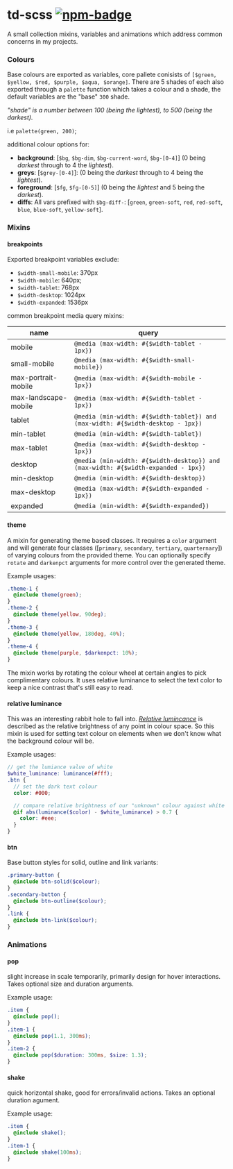 # td-scss [![npm-badge](https://badge.fury.io/js/td-scss.svg)](https://www.npmjs.com/package/td-scss)

A small collection mixins, variables and animations which address common concerns in my projects.

### Colours

Base colours are exported as variables, core pallete conisists of `[$green, $yellow, $red, $purple, $aqua, $orange]`.
There are 5 shades of each also exported through a `palette` function which takes a colour and a shade, the default variables are the "base" `300` shade.

_"shade" is a number between 100 (being the lightest), to 500 (being the darkest)._

i.e `palette(green, 200)`;

additional colour options for:

- **background**: [`$bg`, `$bg-dim`, `$bg-current-word`, `$bg-[0-4]`] (0 being _darkest_ through to 4 the _lightest_).
- **greys**: [`$grey-[0-4]`]: (0 being the _darkest_ through to 4 being the _lightest_).
- **foreground**: [`$fg`, `$fg-[0-5]`] (0 being the _lightest_ and 5 being the _darkest_).
- **diffs**: All vars prefixed with `$bg-diff-`: [`green`, `green-soft`, `red`, `red-soft`, `blue`, `blue-soft`, `yellow-soft`].

### Mixins

#### breakpoints

Exported breakpoint variables exclude:

- `$width-small-mobile`: 370px
- `$width-mobile`: 640px;
- `$width-tablet`: 768px
- `$width-desktop`: 1024px
- `$width-expanded`: 1536px

common breakpoint media query mixins:

| name                 | query                                                                             |
| -------------------- | --------------------------------------------------------------------------------- |
| mobile               | `@media (max-width: #{$width-tablet - 1px})`                                      |
| small-mobile         | `@media (max-width: #{$width-small-mobile})`                                      |
| max-portrait-mobile  | `@media (max-width: #{$width-mobile - 1px})`                                      |
| max-landscape-mobile | `@media (max-width: #{$width-tablet - 1px})`                                      |
| tablet               | `@media (min-width: #{$width-tablet}) and (max-width: #{$width-desktop - 1px})`   |
| min-tablet           | `@media (min-width: #{$width-tablet})`                                            |
| max-tablet           | `@media (max-width: #{$width-desktop - 1px})`                                     |
| desktop              | `@media (min-width: #{$width-desktop}) and (max-width: #{$width-expanded - 1px})` |
| min-desktop          | `@media (min-width: #{$width-desktop})`                                           |
| max-desktop          | `@media (max-width: #{$width-expanded - 1px})`                                    |
| expanded             | `@media (min-width: #{$width-expanded}) `                                         |

#### theme

A mixin for generating theme based classes. It requires a `color` argument and will generate four classes ([`primary`, `secondary`, `tertiary`, `quarternary`]) of varying colours from the provided theme. You can optionally specify `rotate` and `darkenpct` arguments for more control over the generated theme.

Example usages:

```scss
.theme-1 {
  @include theme(green);
}
.theme-2 {
  @include theme(yellow, 90deg);
}
.theme-3 {
  @include theme(yellow, 180deg, 40%);
}
.theme-4 {
  @include theme(purple, $darkenpct: 10%);
}
```

The mixin works by rotating the colour wheel at certain angles to pick complimentary colours. It uses relative luminance to select the text color to keep a nice contrast that's still easy to read.

#### relative luminance

This was an interesting rabbit hole to fall into. _[Relative lumincance](https://www.w3.org/WAI/GL/wiki/Relative_luminance)_ is described as the relative brightness of any point in colour space. So this mixin is used for setting text colour on elements when we don't know what the background colour will be.

Example usages:

```scss
// get the lumiance value of white
$white_luminance: luminance(#fff);
.btn {
  // set the dark text colour
  color: #000;

  // compare relative brightness of our "unknown" colour against white
  @if abs(luminance($color) - $white_luminance) > 0.7 {
    color: #eee;
  }
}
```

#### btn

Base button styles for solid, outline and link variants:

```scss
.primary-button {
  @include btn-solid($colour);
}
.secondary-button {
  @include btn-outline($colour);
}
.link {
  @include btn-link($colour);
}
```

### Animations

#### pop

slight increase in scale temporarily, primarily design for hover interactions. Takes optional size and duration arguments.

Example usage:

```scss
.item {
  @include pop();
}
.item-1 {
  @include pop(1.1, 300ms);
}
.item-2 {
  @include pop($duration: 300ms, $size: 1.3);
}
```

#### shake

quick horizontal shake, good for errors/invalid actions. Takes an optional duration agument.

Example usage:

```scss
.item {
  @include shake();
}
.item-1 {
  @include shake(100ms);
}
```
